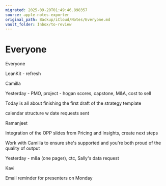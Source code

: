 ```yaml
---
migrated: 2025-09-20T01:49:46.898357
source: apple-notes-exporter
original_path: Backup/iCloud/Notes/Everyone.md
vault_folder: Inbox/to-review
---
```

# Everyone



Everyone

LeanKit - refresh

Camilla

Yesterday - PMO, project - hogan scores, capstone, M&A, cost to sell

Today is all about finishing the first draft of the strategy template

calendar structure w date requests sent

Ramanjeet

Integration of the OPP slides from Pricing and Insights, create next steps

Work with Camilla to ensure she's supported and you're both proud of the quality of output 

Yesterday - m&a (one pager), ctc, Sally's data request 

Kavi

Email reminder for presenters on Monday 
